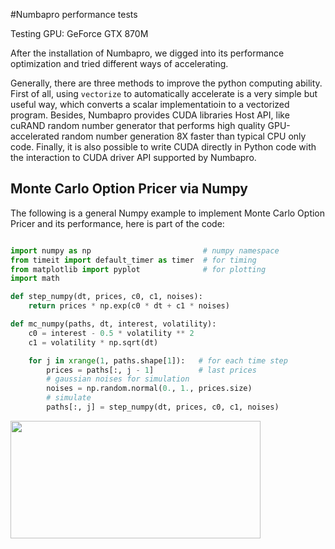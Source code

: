 #Numbapro performance tests

Testing GPU: GeForce GTX 870M

After the installation of Numbapro, we digged into its performance optimization and tried different ways of accelerating.

Generally, there are three methods to improve the python computing ability. First of all, using `vectorize` to automatically accelerate is a very simple but useful way, which converts a scalar implementatioin to a vectorized program. Besides, Numbapro provides CUDA libraries Host API, like cuRAND random number generator that performs high quality GPU-accelerated random number generation 8X faster than typical CPU only code. Finally, it is also possible to write CUDA directly in Python code with the interaction to CUDA driver API supported by Numbapro.

## Monte Carlo Option Pricer via Numpy

The following is a general Numpy example to implement Monte Carlo Option Pricer and its performance, here is part of the code:

```python

import numpy as np                         # numpy namespace
from timeit import default_timer as timer  # for timing
from matplotlib import pyplot              # for plotting
import math

def step_numpy(dt, prices, c0, c1, noises):
    return prices * np.exp(c0 * dt + c1 * noises)

def mc_numpy(paths, dt, interest, volatility):
    c0 = interest - 0.5 * volatility ** 2
    c1 = volatility * np.sqrt(dt)

    for j in xrange(1, paths.shape[1]):   # for each time step
        prices = paths[:, j - 1]          # last prices
        # gaussian noises for simulation
        noises = np.random.normal(0., 1., prices.size)
        # simulate
        paths[:, j] = step_numpy(dt, prices, c0, c1, noises)
```

<img src="https://raw.githubusercontent.com/shaowei-su/CSC453/master/NumbaproTests/1.png" width="400px" height="188px">




